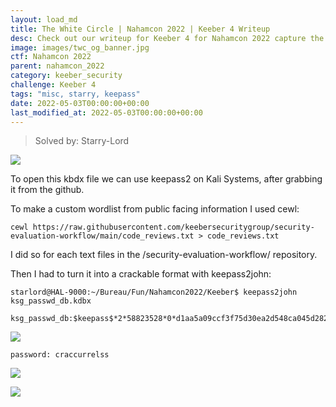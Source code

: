 ```yaml
---
layout: load_md
title: The White Circle | Nahamcon 2022 | Keeber 4 Writeup
desc: Check out our writeup for Keeber 4 for Nahamcon 2022 capture the flag competition.
image: images/twc_og_banner.jpg
ctf: Nahamcon 2022
parent: nahamcon_2022
category: keeber_security
challenge: Keeber 4
tags: "misc, starry, keepass"
date: 2022-05-03T00:00:00+00:00
last_modified_at: 2022-05-03T00:00:00+00:00
---
```



> Solved by: Starry-Lord

![](https://i.imgur.com/gNzQkHh.png)


To open this kbdx file we can use keepass2 on Kali Systems, after grabbing it from the github. 

To make a custom wordlist from public facing information I used cewl:

```
cewl https://raw.githubusercontent.com/keebersecuritygroup/security-evaluation-workflow/main/code_reviews.txt > code_reviews.txt 
```

I did so for each text files in the /security-evaluation-workflow/ repository.

Then I had to turn it into a crackable format with keepass2john:

```
starlord@HAL-9000:~/Bureau/Fun/Nahamcon2022/Keeber$ keepass2john ksg_passwd_db.kdbx 

ksg_passwd_db:$keepass$*2*58823528*0*d1aa5a09ccf3f75d30ea2d548ca045d28252c90adc8bf016bd444cbb3d6d5f65*580f6c41d95ea9407da649ee0312209f1686edf0b779458d57288ed7043c60ff*aec6b24ac45bf46d4b632d5e408799c7*4fa205b599089f79005e176c9c47690ffc58492169309a47613d4269a8ef2a52*f51a2a1f36f1ca1d10439aa78eccece46337274880f594f5a62a703f6007374f
```

![](https://i.imgur.com/kclUiYV.png)

```
password: craccurrelss
```

![](https://i.imgur.com/mH7mPvb.png)

![](https://i.imgur.com/AXs6oPQ.png)

